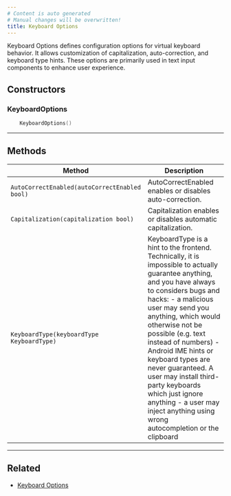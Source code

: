 ```yaml
---
# Content is auto generated
# Manual changes will be overwritten!
title: Keyboard Options
---
```

Keyboard Options defines configuration options for virtual keyboard behavior. It allows customization of capitalization, auto-correction, and keyboard type hints. These options are primarily used in text input components to enhance user experience.

## Constructors
### KeyboardOptions
```go
	KeyboardOptions()
```

---
## Methods
| Method | Description |
|--------| ------------|
| `AutoCorrectEnabled(autoCorrectEnabled bool)` | AutoCorrectEnabled enables or disables auto-correction. |
| `Capitalization(capitalization bool)` | Capitalization enables or disables automatic capitalization. |
| `KeyboardType(keyboardType KeyboardType)` | KeyboardType is a hint to the frontend. Technically, it is impossible to actually guarantee anything, and you have always to considers bugs and hacks:   - a malicious user may send you anything, which would otherwise not be possible (e.g. text instead of numbers)   - Android IME hints or keyboard types are never guaranteed. A user may install third-party keyboards which just ignore anything   - a user may inject anything using wrong autocompletion or the clipboard |
---
## Related

- [Keyboard Options](../../utility/keyboard_options/)
